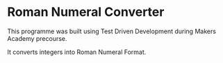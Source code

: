# Roman Numeral Converter #

This programme was built using Test Driven Development during Makers Academy precourse.

It converts integers into Roman Numeral Format.
